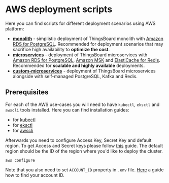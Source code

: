 # AWS deployment scripts

Here you can find scripts for different deployment scenarios using AWS platform:

- [**monolith**](https://thingsboard.io/docs/user-guide/install/pe/cluster/aws-monolith-setup/) - simplistic deployment of ThingsBoard monolith 
with [Amazon RDS for PostgreSQL](https://aws.amazon.com/rds/postgresql/). 
Recommended for deployment scenarios that may sacrifice high availability to **optimize the cost**. 
- [**microservices**](https://thingsboard.io/docs/user-guide/install/pe/cluster/aws-microservices-setup/) - deployment of ThingsBoard microservices 
with [Amazon RDS for PostgreSQL](https://aws.amazon.com/rds/postgresql/), [Amazon MSK](https://aws.amazon.com/msk/) 
and [ElastiCache for Redis](https://aws.amazon.com/elasticache/redis/). Recommended for **scalable and highly available** deployments. 
- [**custom-microservices**](https://thingsboard.io/docs/user-guide/install/pe/cluster/aws-custom-microservices-setup/) - deployment of ThingsBoard microservices 
alongside with self-managed PostgreSQL, Kafka and Redis.


## Prerequisites

For each of the AWS use-cases you will need to have `kubectl`, `eksctl` and `awscli` tools installed.
Here you can find installation guides:

- for [kubectl](https://kubernetes.io/docs/tasks/tools/)
- for [eksctl](https://docs.aws.amazon.com/eks/latest/userguide/eksctl.html)
- for [awscli](https://docs.aws.amazon.com/cli/latest/userguide/install-cliv2.html)

Afterwards you need to configure Access Key, Secret Key and default region. 
To get Access and Secret keys please follow [this](https://docs.aws.amazon.com/general/latest/gr/aws-sec-cred-types.html) guide.
The default region should be the ID of the region where you'd like to deploy the cluster.

```
aws configure
```

Note that you also need to set `ACCOUNT_ID` property in `.env` file.
[Here](https://docs.aws.amazon.com/IAM/latest/UserGuide/console_account-alias.html#FindingYourAWSId) a guide how to find your account ID.

